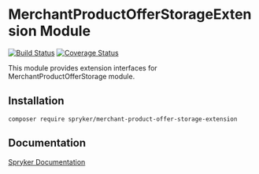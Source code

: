 # MerchantProductOfferStorageExtension Module
[![Build Status](https://travis-ci.org/spryker/merchant-product-offer-storage-extension.svg)](https://travis-ci.org/spryker/merchant-product-offer-storage-extension)
[![Coverage Status](https://coveralls.io/repos/github/spryker/merchant-product-offer-storage-extension/badge.svg)](https://coveralls.io/github/spryker/merchant-product-offer-storage-extension)

This module provides extension interfaces for MerchantProductOfferStorage module.

## Installation

```
composer require spryker/merchant-product-offer-storage-extension
```

## Documentation

[Spryker Documentation](https://academy.spryker.com/developing_with_spryker/module_guide/modules.html)
